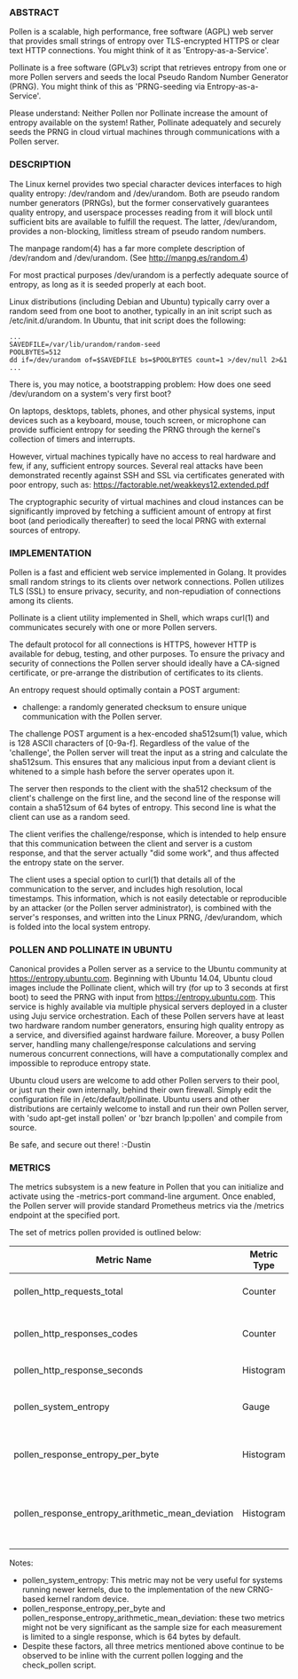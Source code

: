 ### ABSTRACT ###

Pollen is a scalable, high performance, free software (AGPL) web server
that provides small strings of entropy over TLS-encrypted HTTPS or clear
text HTTP connections.  You might think of it as 'Entropy-as-a-Service'.

Pollinate is a free software (GPLv3) script that retrieves entropy from
one or more Pollen servers and seeds the local Pseudo Random Number
Generator (PRNG).  You might think of this as 'PRNG-seeding via
Entropy-as-a-Service'.

Please understand: Neither Pollen nor Pollinate increase the amount of
entropy available on the system!  Rather, Pollinate adequately and
securely seeds the PRNG in cloud virtual machines through communications
with a Pollen server.


### DESCRIPTION ###

The Linux kernel provides two special character devices interfaces to
high quality entropy: /dev/random and /dev/urandom.  Both are pseudo
random number generators (PRNGs), but the former conservatively
guarantees quality entropy, and userspace processes reading from it will
block until sufficient bits are available to fulfill the request.  The
latter, /dev/urandom, provides a non-blocking, limitless stream of
pseudo random numbers.

The manpage random(4) has a far more complete description of /dev/random
and /dev/urandom.  (See http://manpg.es/random.4)

For most practical purposes /dev/urandom is a perfectly adequate source
of entropy, as long as it is seeded properly at each boot.

Linux distributions (including Debian and Ubuntu) typically carry over a
random seed from one boot to another, typically in an init script such
as /etc/init.d/urandom.  In Ubuntu, that init script does the following:

    ...
    SAVEDFILE=/var/lib/urandom/random-seed
    POOLBYTES=512
    dd if=/dev/urandom of=$SAVEDFILE bs=$POOLBYTES count=1 >/dev/null 2>&1
    ...

There is, you may notice, a bootstrapping problem:  How does one seed
/dev/urandom on a system's very first boot?

On laptops, desktops, tablets, phones, and other physical systems, input
devices such as a keyboard, mouse, touch screen, or microphone can
provide sufficient entropy for seeding the PRNG through the kernel's
collection of timers and interrupts.

However, virtual machines typically have no access to real hardware and
few, if any, sufficient entropy sources.  Several real attacks have been
demonstrated recently against SSH and SSL via certificates generated
with poor entropy, such as:
https://factorable.net/weakkeys12.extended.pdf

The cryptographic security of virtual machines and cloud instances can
be significantly improved by fetching a sufficient amount of entropy at
first boot (and periodically thereafter) to seed the local PRNG with
external sources of entropy.


### IMPLEMENTATION ###

Pollen is a fast and efficient web service implemented in Golang.  It
provides small random strings to its clients over network connections.
Pollen utilizes TLS (SSL) to ensure privacy, security, and
non-repudiation of connections among its clients.

Pollinate is a client utility implemented in Shell, which wraps curl(1)
and communicates securely with one or more Pollen servers.

The default protocol for all connections is HTTPS, however HTTP is
available for debug, testing, and other purposes.  To ensure the privacy
and security of connections the Pollen server should ideally have a
CA-signed certificate, or pre-arrange the distribution of certificates
to its clients.

An entropy request should optimally contain a POST argument:

  - challenge: a randomly generated checksum to ensure unique
    communication with the Pollen server.

The challenge POST argument is a hex-encoded sha512sum(1) value, which
is 128 ASCII characters of [0-9a-f].  Regardless of the value of the
'challenge', the Pollen server will treat the input as a string and
calculate the sha512sum.  This ensures that any malicious input from a
deviant client is whitened to a simple hash before the server operates
upon it.

The server then responds to the client with the sha512 checksum of the
client's challenge on the first line, and the second line of the
response will contain a sha512sum of 64 bytes of entropy.  This second
line is what the client can use as a random seed.

The client verifies the challenge/response, which is intended to help
ensure that this communication between the client and server is a custom
response, and that the server actually "did some work", and thus
affected the entropy state on the server.

The client uses a special option to curl(1) that details all of the
communication to the server, and includes high resolution, local
timestamps.  This information, which is not easily detectable or
reproducible by an attacker (or the Pollen server administrator), is
combined with the server's responses, and written into the Linux PRNG,
/dev/urandom, which is folded into the local system entropy.


### POLLEN AND POLLINATE IN UBUNTU ###

Canonical provides a Pollen server as a service to the Ubuntu community
at https://entropy.ubuntu.com.  Beginning with Ubuntu 14.04, Ubuntu
cloud images include the Pollinate client, which will try (for up to 3
seconds at first boot) to seed the PRNG with input from
https://entropy.ubuntu.com.  This service is highly available via
multiple physical servers deployed in a cluster using Juju service
orchestration.  Each of these Pollen servers have at least two hardware
random number generators, ensuring high quality entropy as a service,
and diversified against hardware failure.  Moreover, a busy Pollen
server, handling many challenge/response calculations and serving
numerous concurrent connections, will have a computationally complex and
impossible to reproduce entropy state.

Ubuntu cloud users are welcome to add other Pollen servers to their
pool, or just run their own internally, behind their own firewall.
Simply edit the configuration file in /etc/default/pollinate.  Ubuntu
users and other distributions are certainly welcome to install and run
their own Pollen server, with 'sudo apt-get install pollen' or 'bzr
branch lp:pollen' and compile from source.

Be safe, and secure out there!
:-Dustin


### METRICS ###

The metrics subsystem is a new feature in Pollen that you can initialize
and activate using the -metrics-port command-line argument. Once
enabled, the Pollen server will provide standard Prometheus metrics via
the /metrics endpoint at the specified port.

The set of metrics pollen provided is outlined below:

| Metric Name                                       | Metric Type | Metric Description
| ------------------------------------------------- | ----------- | ------------------
| pollen_http_requests_total                        | Counter     | The total number of requests
| pollen_http_responses_codes                       | Counter     | Total responses sent to clients by code
| pollen_http_response_seconds                      | Histogram   | Response time by code
| pollen_system_entropy                             | Gauge       | System available entropy (entropy_avail)
| pollen_response_entropy_per_byte                  | Histogram   | Entropy per bit of the random data in response
| pollen_response_entropy_arithmetic_mean_deviation | Histogram   | Arithmetic mean deviation of the random data in response

Notes:

  - pollen_system_entropy: This metric may not be very useful for
    systems running newer kernels, due to the implementation of the new
    CRNG-based kernel random device.
  - pollen_response_entropy_per_byte and
    pollen_response_entropy_arithmetic_mean_deviation: these two metrics
    might not be very significant as the sample size for each measurement
    is limited to a single response, which is 64 bytes by default.
  - Despite these factors, all three metrics mentioned above continue to
    be observed to be inline with the current pollen logging and the
    check_pollen script.
